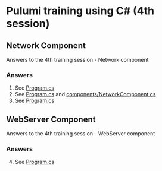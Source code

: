 # Pulumi training using C# (4th session)

## Network Component

Answers to the 4th training session - Network component

### Answers

1. See [Program.cs](Program.cs)
2. See [Program.cs](Program.cs) and [components/NetworkComponent.cs](./network/components/NetworkComponent.cs)
3. See [Program.cs](Program.cs)

## WebServer Component

Answers to the 4th training session - WebServer component

### Answers

4. See [Program.cs](./webserver/Program.cs)
